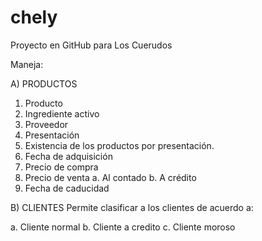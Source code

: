 chely
=====

Proyecto en GitHub para Los Cuerudos

Maneja:

A) PRODUCTOS
 1. Producto
 2. Ingrediente activo
 3. Proveedor
 4. Presentación
 5. Existencia de los productos por presentación.
 6. Fecha de adquisición
 7. Precio de compra
 8. Precio de venta
 a. Al contado
 b. A crédito
 9. Fecha de caducidad

B) CLIENTES
Permite clasificar a los clientes de acuerdo a:

 a. Cliente normal
 b. Cliente a credito
 c. Cliente moroso 
